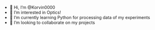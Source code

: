 - 👋 Hi, I’m @Korvin0000
- 👀 I’m interested in Optics!
- 🌱 I’m currently learning Python for processing data of my experiments
- 💞️ I’m looking to collaborate on my projects


<!---
Korvin0000/Korvin0000 is a ✨ special ✨ repository because its `README.md` (this file) appears on your GitHub profile.
You can click the Preview link to take a look at your changes.
--->

